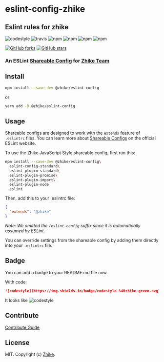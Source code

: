 # eslint-config-zhike

## Eslint rules for zhike

<!-- Badges section here. -->
![codestyle](https://img.shields.io/badge/codestyle-%40zhike-green.svg)
![travis](https://travis-ci.org/zhike-team/eslint-config-zhike.svg?branch=master)
![npm](https://img.shields.io/npm/v/@zhike/eslint-config.svg)
![npm](https://img.shields.io/npm/v/@zhike/eslint-config/next.svg)
![npm](https://img.shields.io/npm/l/@zhike/eslint-config.svg)
![npm](https://img.shields.io/npm/dm/@zhike/eslint-config.svg)

[![GitHub forks](https://img.shields.io/github/forks/zhike-team/eslint-config-zhike.svg?style=social&label=Fork)](https://github.com/zhike-team/eslint-config-zhike/fork)
[![GitHub stars](https://img.shields.io/github/stars/zhike-team/eslint-config-zhike.svg?style=social&label=Star)](https://github.com/zhike-team/eslint-config-zhike)

### An ESLint [Shareable Config](http://eslint.org/docs/developer-guide/shareable-configs) for [Zhike Team](https://github.com/zhike-team)

## Install

```bash
npm install --save-dev @zhike/eslint-config
```

or

```bash
yarn add -D @zhike/eslint-config
```

## Usage

Shareable configs are designed to work with the `extends` feature of `.eslintrc` files.
You can learn more about
[Shareable Configs](http://eslint.org/docs/developer-guide/shareable-configs) on the
official ESLint website.

To use the Zhike JavaScript Style shareable config, first run this:

```bash
npm install --save-dev @zhike/eslint-config\
  eslint-config-standard\
  eslint-plugin-standard\
  eslint-plugin-promise\
  eslint-plugin-import\
  eslint-plugin-node
  eslint
```

Then, add this to your .eslintrc file:

```json
{
  "extends": "@zhike"
}
```

*Note: We omitted the `/eslint-config` suffix since it is automatically assumed by ESLint.*

You can override settings from the shareable config by adding them directly into your
`.eslintrc` file.

## Badge

You can add a badge to your README.md file now.

With code:

```markdown
![codestyle](https://img.shields.io/badge/codestyle-%40zhike-green.svg)
```

It looks like ![codestyle](https://img.shields.io/badge/codestyle-%40zhike-green.svg)

## Contribute

[Contribute Guide](./CONTRIBUTING)

## License

MIT. Copyright (c) [Zhike](http://www.smartstudy.com).